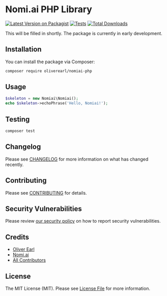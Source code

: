 # Nomi.ai PHP Library

[![Latest Version on Packagist](https://img.shields.io/packagist/v/oliverearl/nomiai-php.svg?style=flat-square)](https://packagist.org/packages/oliverearl/nomiai-php)
[![Tests](https://img.shields.io/github/actions/workflow/status/oliverearl/nomiai-php/run-tests.yml?branch=main&label=tests&style=flat-square)](https://github.com/oliverearl/nomiai-php/actions/workflows/run-tests.yml)
[![Total Downloads](https://img.shields.io/packagist/dt/oliverearl/nomiai-php.svg?style=flat-square)](https://packagist.org/packages/oliverearl/nomiai-php)

This will be filled in shortly. The package is currently in early development.

## Installation

You can install the package via Composer:

```bash
composer require oliverearl/nomiai-php
```

## Usage

```php
$skeleton = new Nomiai\Nomiai();
echo $skeleton->echoPhrase('Hello, Nomiai!');
```

## Testing

```bash
composer test
```

## Changelog

Please see [CHANGELOG](CHANGELOG.md) for more information on what has changed recently.

## Contributing

Please see [CONTRIBUTING](https://github.com/spatie/.github/blob/main/CONTRIBUTING.md) for details.

## Security Vulnerabilities

Please review [our security policy](../../security/policy) on how to report security vulnerabilities.

## Credits

- [Oliver Earl](https://github.com/oliverearl)
- [Nomi.ai](https://www.nomi.ai)
- [All Contributors](../../contributors)

## License

The MIT License (MIT). Please see [License File](LICENSE.md) for more information.

